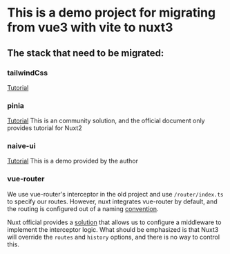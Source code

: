 # This is a demo project for migrating from vue3 with vite to nuxt3
## The stack that need to be migrated:

### tailwindCss
[Tutorial](https://www.netlify.com/blog/2021/10/29/pairing-nuxt-3-with-tailwindcss-and-supabase/)

### pinia
[Tutorial](https://codybontecou.com/nuxt3-and-pinia.html#vuex-pinia) 
This is an community solution, and the official document only provides tutorial for Nuxt2

### naive-ui
[Tutorial](https://github.com/07akioni/naive-ui-nuxt-demo) 
This is a demo provided by the author

### vue-router
We use vue-router's interceptor in the old project and use ```/router/index.ts``` to specify our routes.
However, nuxt integrates vue-router by default, and the routing is configured out of a naming [convention](https://v3.nuxtjs.org/guide/directory-structure/pages/).

Nuxt official provides a [solution](nuxtApp) that allows us to configure a middleware to implement the interceptor logic.
What should be emphasized is that Nuxt3 will override the ```routes``` and ```history``` options, and there is no way to control this.